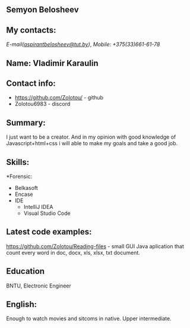 ## Semyon Belosheev

## My contacts: 
*E-mail(aspirantbelosheev@tut.by)*, 
*Mobile*: *+375(33)661-61-78* 

## Name: Vladimir Karaulin

## Contact info: 
* https://github.com/Zolotou/ - github
* Zolotou6983 - discord

## Summary: 
I just want to be a creator. And in my opinion with good knowledge of Javascript+html+css i will able to make my goals and take a good job.

## Skills:
*Forensic:
  * Belkasoft
  * Encase
* IDE
  * IntelliJ IDEA
  * Visual Studio Code
## Latest code examples:
   https://github.com/Zolotou/Reading-files - small GUI Java aplication that count every word in doc, docx, xls, xlsx, txt document.

## Education
   BNTU, Electronic Engineer
   
## English:
   Enough to watch movies and sitcoms in native. Upper intermediate.
